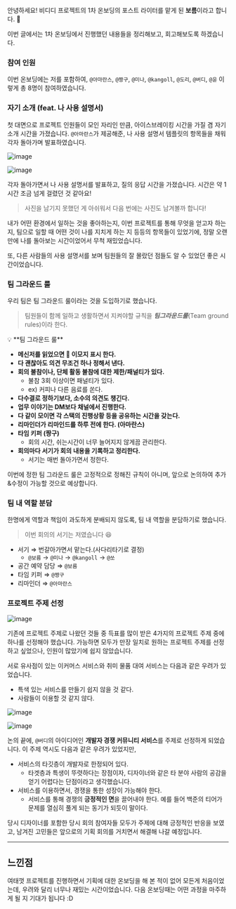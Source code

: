 안녕하세요! 비디디 프로젝트의 1차 온보딩의 포스트 라이터를 맡게 된 **보름**이라고 합니다. 🙂

이번 글에서는 1차 온보딩에서 진행했던 내용들을 정리해보고, 회고해보도록 하겠습니다.

### 참여 인원

이번 온보딩에는 저를 포함하여, `@아마란스`, `@짱구`, `@미나`, `@kangoll`, `@도리`, `@버디`, `@윤` 이렇게 총 8명이 참여하였습니다.

### 자기 소개 (feat. 나 사용 설명서)

첫 대면으로 프로젝트 인원들이 모인 자리인 만큼, 아이스브레이킹 시간을 가질 겸 자기 소개 시간을 가졌습니다. `@아마란스`가 제공해준, 나 사용 설명서 템플릿의 항목들을 채워 각자 돌아가며 발표하였습니다.

![image](https://github.com/BDD-CLUB/team-blog-feedback/assets/92802207/be6e0b4f-1b58-4712-9092-7b4e092caccb)

![image](https://github.com/BDD-CLUB/team-blog-feedback/assets/92802207/a051c8e3-d1dd-4e83-b59a-5223e932b5ad)

각자 돌아가면서 나 사용 설명서를 발표하고, 질의 응답 시간을 가졌습니다. 시간은 약 1시간 조금 넘게 걸렸던 것 같아요!

> 사진을 남기지 못했던 게 아쉬워서 다음 번에는 사진도 남겨볼까 합니다!
> 

내가 어떤 환경에서 일하는 것을 좋아하는지, 이번 프로젝트를 통해 무엇을 얻고자 하는지, 팀으로 일할 때 어떤 것이 나를 지치게 하는 지 등등의 항목들이 있었기에, 정말 오랜만에 나를 돌아보는 시간이었어서 무척 재밌었습니다.

또, 다른 사람들의 사용 설명서를 보며 팀원들의 잘 몰랐던 점들도 알 수 있었던 좋은 시간이었습니다.

### 팀 그라운드 룰

우리 팀은 팀 그라운드 룰이라는 것을 도입하기로 했습니다.

> 팀원들이 함께 일하고 생활하면서 지켜야할 규칙을 ***팀그라운드룰***(Team ground rules)이라 한다.
> 

<aside>
💡 **팀 그라운드 룰**

- **메신저를 읽었으면 👀 이모지 표시 한다.**
- **다 괜찮아도 의견 무조건 하나 정해서 낸다.**
- **회의 불참이나, 단체 활동 불참에 대한 제한/패널티가 있다.**
    - 불참 3회 이상이면 패널티가 있다.
    - ex) 커피나 다른 음료를 쏜다.
- **다수결로 정하기보다, 소수의 의견도 챙긴다.**
- **업무 이야기는 DM보다 채널에서 진행한다.**
- **다 같이 모이면 각 스택의 진행상황 등을 공유하는 시간을 갖는다.**
- **리마인더가 리마인드를 하루 전에 한다. (아마란스)**
- **타임 키퍼 (짱구)**
    - 회의 시간, 쉬는시간이 너무 늘어지지 않게끔 관리한다.
- **회의마다 서기가 회의 내용을 기록하고 정리한다.**
    - 서기는 매번 돌아가면서 정한다.
</aside>

이번에 정한 팀 그라운드 룰은 고정적으로 정해진 규칙이 아니며, 앞으로 논의하여 추가&수정이 가능할 것으로 예상합니다.

### 팀 내 역할 분담

한명에게 역할과 책임이 과도하게 분배되지 않도록, 팀 내 역할을 분담하기로 했습니다.

> 이번 회의의 서기는 저였습니다 😆
> 
- 서기 ⇒ 번갈아가면서 맡는다.(사다리타기로 결정)
    - `@보름` → `@미나` → `@kangoll` → `@쏘`
- 공간 예약 담당 ⇒ `@보름`
- 타임 키퍼 ⇒ `@짱구`
- 리마인더 ⇒ `@아마란스`

### 프로젝트 주제 선정

![image](https://github.com/BDD-CLUB/team-blog-feedback/assets/92802207/38524cc0-aaeb-45b0-b511-a7f965902cff)


기존에 프로젝트 주제로 나왔던 것들 중 득표를 많이 받은 4가지의 프로젝트 주제 중에 하나를 선정해야 했습니다. 가능하면 모두가 만장 일치로 원하는 프로젝트 주제를 선정하고 싶었으나, 인원이 많았기에 쉽지 않았습니다. 

서로 유사점이 있는 이커머스 서비스와 취미 물품 대여 서비스는 다음과 같은 우려가 있었습니다.

- 특색 있는 서비스를 만들기 쉽지 않을 것 같다.
- 사람들이 이용할 것 같지 않다.

![image](https://github.com/BDD-CLUB/team-blog-feedback/assets/92802207/f5dd1716-6b2a-46f8-9a9b-3f58850468bd)

![image](https://github.com/BDD-CLUB/team-blog-feedback/assets/92802207/62148664-592f-42e8-8688-77af20454f9f)

논의 끝에, `@버디`의 아이디어인 **개발자 경쟁 커뮤니티 서비스**를 주제로 선정하게 되었습니다. 이 주제 역시도 다음과 같은 우려가 있었지만,

- 서비스의 타깃층이 개발자로 한정되어 있다.
    - 타겟층과 특생이 뚜렷하다는 장점이자, 디자이너와 같은 타 분야 사람의 공감을 얻기 어렵다는 단점이라고 생각했습니다.
- 서비스를 이용하면서, 경쟁을 통한 성장이 가능해야 한다.
    - 서비스를 통해 경쟁의 **긍정적인 면**을 끌어내야 한다. 예를 들어 백준의 티어가 문제를 열심히 풀게 되는 동기가 되듯이 말이다.

당시 디자이너를 포함한 당시 회의 참여자들 모두가 주제에 대해 긍정적인 반응을 보였고, 남겨진 고민들은 앞으로의 기획 회의를 거치면서 해결해 나갈 예정입니다.

---

## 느낀점

여태껏 프로젝트를 진행하면서 기획에 대한 온보딩을 해 본 적이 없어 모든게 처음이었는데, 우려와 달리 너무나 재밌는 시간이었습니다. 다음 온보딩때는 어떤 과정을 마주하게 될 지 기대가 됩니다 :D
